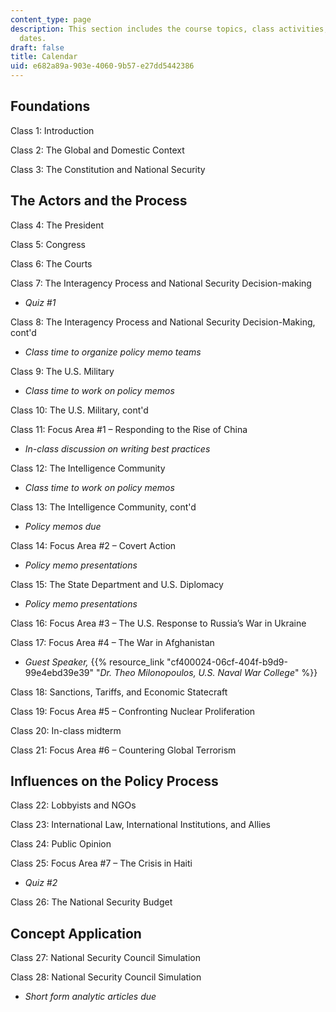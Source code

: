 ```yaml
---
content_type: page
description: This section includes the course topics, class activities, and key due
  dates.
draft: false
title: Calendar
uid: e682a89a-903e-4060-9b57-e27dd5442386
---
```

## Foundations

Class 1: Introduction

Class 2: The Global and Domestic Context

Class 3: The Constitution and National Security

## The Actors and the Process

Class 4: The President

Class 5: Congress

Class 6: The Courts

Class 7: The Interagency Process and National Security Decision-making

- *Quiz #1*

Class 8: The Interagency Process and National Security Decision-Making, cont'd

- *Class time to organize policy memo teams*

Class 9: The U.S. Military

- *Class time to work on policy memos*

Class 10: The U.S. Military, cont'd

Class 11: Focus Area #1 – Responding to the Rise of China

- *In-class discussion on writing best practices*

Class 12: The Intelligence Community

- *Class time to work on policy memos*

Class 13: The Intelligence Community, cont'd

- *Policy memos due*

Class 14: Focus Area #2 – Covert Action

- *Policy memo presentations*

Class 15: The State Department and U.S. Diplomacy

- *Policy memo presentations*

Class 16: Focus Area #3 – The U.S. Response to Russia’s War in Ukraine

Class 17: Focus Area #4 – The War in Afghanistan

- *Guest Speaker,* {{% resource_link "cf400024-06cf-404f-b9d9-99e4ebd39e39" "*Dr. Theo Milonopoulos, U.S. Naval War College*" %}}

Class 18: Sanctions, Tariffs, and Economic Statecraft

Class 19: Focus Area #5 – Confronting Nuclear Proliferation

Class 20: In-class midterm

Class 21: Focus Area #6 – Countering Global Terrorism

## Influences on the Policy Process

Class 22: Lobbyists and NGOs

Class 23: International Law, International Institutions, and Allies

Class 24: Public Opinion

Class 25: Focus Area #7 – The Crisis in Haiti

- *Quiz #2*

Class 26: The National Security Budget

## Concept Application

Class 27: National Security Council Simulation 

Class 28: National Security Council Simulation 

- *Short form analytic articles due*